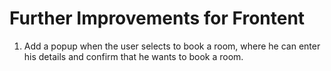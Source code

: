 # Further Improvements for Frontent

1. Add a popup when the user selects to book a room, where he can enter his details and confirm that he wants to book a room.

